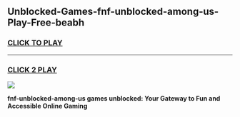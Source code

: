 
## Unblocked-Games-fnf-unblocked-among-us-Play-Free-beabh
<h3>
<a href="https://premium76.site?title=fnf-unblocked-among-us&ref=23A">CLICK TO PLAY</a></h3>
<hr>

<h3>
<a href="https://premium76.site?title=fnf-unblocked-among-us&ref=23A">CLICK 2 PLAY</a>
  
</h3>

<a href="https://premium76.site?title=fnf-unblocked-among-us&ref=23A"><img src="https://clearcache.store/games.png"></a>


**fnf-unblocked-among-us games unblocked: Your Gateway to Fun and Accessible Online Gaming**

